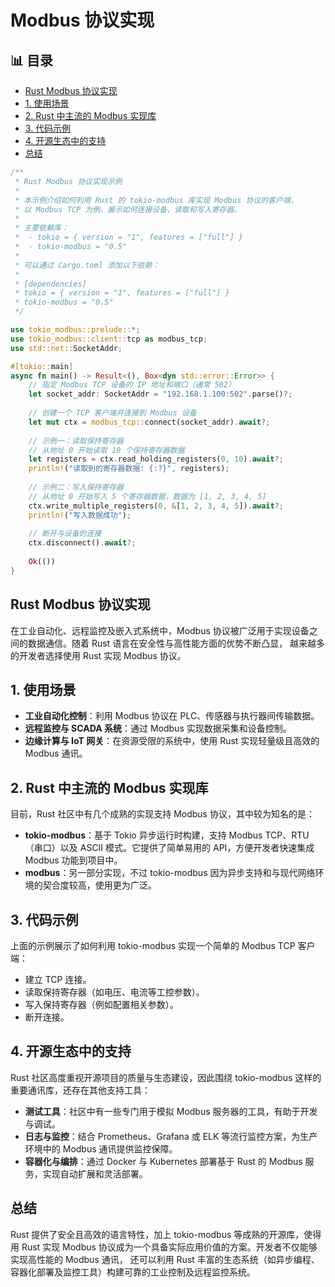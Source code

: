 ﻿# Modbus 协议实现


## 📊 目录

- [Rust Modbus 协议实现](#rust-modbus-协议实现)
- [1. 使用场景](#1-使用场景)
- [2. Rust 中主流的 Modbus 实现库](#2-rust-中主流的-modbus-实现库)
- [3. 代码示例](#3-代码示例)
- [4. 开源生态中的支持](#4-开源生态中的支持)
- [总结](#总结)


```rust
/**
 * Rust Modbus 协议实现示例
 *
 * 本示例介绍如何利用 Rust 的 tokio-modbus 库实现 Modbus 协议的客户端，
 * 以 Modbus TCP 为例，展示如何连接设备、读取和写入寄存器。
 *
 * 主要依赖库：
 *  - tokio = { version = "1", features = ["full"] }
 *  - tokio-modbus = "0.5"
 *
 * 可以通过 Cargo.toml 添加以下依赖：
 * 
 * [dependencies]
 * tokio = { version = "1", features = ["full"] }
 * tokio-modbus = "0.5"
 */

use tokio_modbus::prelude::*;
use tokio_modbus::client::tcp as modbus_tcp;
use std::net::SocketAddr;

#[tokio::main]
async fn main() -> Result<(), Box<dyn std::error::Error>> {
    // 指定 Modbus TCP 设备的 IP 地址和端口（通常 502）
    let socket_addr: SocketAddr = "192.168.1.100:502".parse()?;
    
    // 创建一个 TCP 客户端并连接到 Modbus 设备
    let mut ctx = modbus_tcp::connect(socket_addr).await?;
    
    // 示例一：读取保持寄存器
    // 从地址 0 开始读取 10 个保持寄存器数据
    let registers = ctx.read_holding_registers(0, 10).await?;
    println!("读取到的寄存器数据: {:?}", registers);
    
    // 示例二：写入保持寄存器
    // 从地址 0 开始写入 5 个寄存器数据，数据为 [1, 2, 3, 4, 5]
    ctx.write_multiple_registers(0, &[1, 2, 3, 4, 5]).await?;
    println!("写入数据成功");
    
    // 断开与设备的连接
    ctx.disconnect().await?;
    
    Ok(())
}
```

## Rust Modbus 协议实现

在工业自动化、远程监控及嵌入式系统中，Modbus 协议被广泛用于实现设备之间的数据通信。随着 Rust 语言在安全性与高性能方面的优势不断凸显，
越来越多的开发者选择使用 Rust 实现 Modbus 协议。

## 1. 使用场景

- **工业自动化控制**：利用 Modbus 协议在 PLC、传感器与执行器间传输数据。
- **远程监控与 SCADA 系统**：通过 Modbus 实现数据采集和设备控制。
- **边缘计算与 IoT 网关**：在资源受限的系统中，使用 Rust 实现轻量级且高效的 Modbus 通讯。

## 2. Rust 中主流的 Modbus 实现库

目前，Rust 社区中有几个成熟的实现支持 Modbus 协议，其中较为知名的是：

- **tokio-modbus**：基于 Tokio 异步运行时构建，支持 Modbus TCP、RTU（串口）以及 ASCII 模式。它提供了简单易用的 API，方便开发者快速集成 Modbus 功能到项目中。
- **modbus**：另一部分实现，不过 tokio-modbus 因为异步支持和与现代网络环境的契合度较高，使用更为广泛。

## 3. 代码示例

上面的示例展示了如何利用 tokio-modbus 实现一个简单的 Modbus TCP 客户端：

- 建立 TCP 连接。
- 读取保持寄存器（如电压、电流等工控参数）。
- 写入保持寄存器（例如配置相关参数）。
- 断开连接。

## 4. 开源生态中的支持

Rust 社区高度重视开源项目的质量与生态建设，因此围绕 tokio-modbus 这样的重要通讯库，还存在其他支持工具：

- **测试工具**：社区中有一些专门用于模拟 Modbus 服务器的工具，有助于开发与调试。
- **日志与监控**：结合 Prometheus、Grafana 或 ELK 等流行监控方案，为生产环境中的 Modbus 通讯提供监控保障。
- **容器化与编排**：通过 Docker 与 Kubernetes 部署基于 Rust 的 Modbus 服务，实现自动扩展和灵活部署。

## 总结

Rust 提供了安全且高效的语言特性，加上 tokio-modbus 等成熟的开源库，使得用 Rust 实现 Modbus 协议成为一个具备实际应用价值的方案。开发者不仅能够实现高性能的 Modbus 通讯，
还可以利用 Rust 丰富的生态系统（如异步编程、容器化部署及监控工具）构建可靠的工业控制及远程监控系统。
